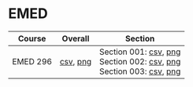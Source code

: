 # EMED

| Course | Overall | Section |
| ------ | ------- | ------- |
| EMED 296 | [csv](https://github.com/UCSD-Historical-Enrollment-Data/2025Spring/blob/main/overall/EMED%20296.csv), [png](https://raw.githubusercontent.com/UCSD-Historical-Enrollment-Data/2025Spring/main/plot_overall/EMED%20296.png) | Section 001: [csv](https://github.com/UCSD-Historical-Enrollment-Data/2025Spring/blob/main/section/EMED%20296_001.csv), [png](https://raw.githubusercontent.com/UCSD-Historical-Enrollment-Data/2025Spring/main/plot_section/EMED%20296_001.png)<br>Section 002: [csv](https://github.com/UCSD-Historical-Enrollment-Data/2025Spring/blob/main/section/EMED%20296_002.csv), [png](https://raw.githubusercontent.com/UCSD-Historical-Enrollment-Data/2025Spring/main/plot_section/EMED%20296_002.png)<br>Section 003: [csv](https://github.com/UCSD-Historical-Enrollment-Data/2025Spring/blob/main/section/EMED%20296_003.csv), [png](https://raw.githubusercontent.com/UCSD-Historical-Enrollment-Data/2025Spring/main/plot_section/EMED%20296_003.png) |

